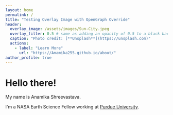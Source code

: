 ```yaml
---
layout: home
permalink: /
title: "Testing Overlay Image with OpenGraph Override"
header:
  overlay_image: /assets/images/Sun-City.jpeg
  overlay_filter: 0.5 # same as adding an opacity of 0.5 to a black background
  caption: "Photo credit: [**Unsplash**](https://unsplash.com)"
  actions:
    - label: "Learn More"
      url: "https://Anamika255.github.io/about/"
author_profile: true
---
```


# Hello there!

My name is Anamika Shreevastava.

I'm a NASA Earth Science Fellow working at [Purdue University](https://www.purdue.edu/).

